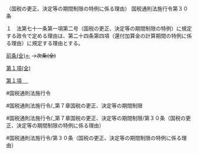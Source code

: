 （国税の更正、決定等の期間制限の特例に係る理由）
国税通則法施行令第３０条

１　法第七十一条第一項第二号（国税の更正、決定等の期間制限の特例）に規定する政令で定める理由は、第二十四条第四項（還付加算金の計算期間の特例に係る理由）に規定する理由とする。

[前条(全)←](国税通則法施行＿令＿第２９条_.md)  ~~→次条(全)~~

[第１項(全)](国税通則法施行＿令＿第３０条第１項_.md)  

[第１項 　 ](国税通則法施行＿令＿第３０条第１項.md)  

#国税通則法施行令

#国税通則法施行令/_第７章国税の更正、決定等の期間制限

#国税通則法施行令/_第７章国税の更正、決定等の期間制限/第３０条（国税の更正、決定等の期間制限の特例に係る理由）

#国税通則法施行令/第３０条（国税の更正、決定等の期間制限の特例に係る理由）

